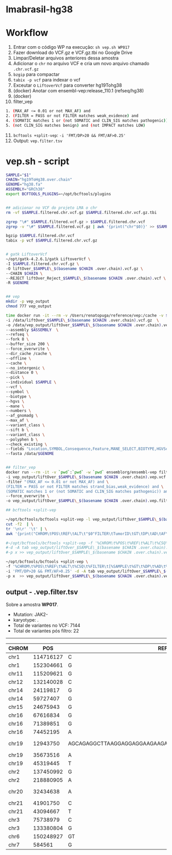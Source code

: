 # lmabrasil-hg38

# Workflow

1. Entrar com o código WP na execução: `sh vep.sh WP017`
2. Fazer download do VCF.gz e VCF.gz.tbi no Google Drive
3. Limpar/Deletar arquivos anteriores dessa amostra
4. Adicionar o `chr` no arquivo VCF e cria um novo arquivo chamado `.chr.vcf.gz`
5. `bzgip` para compactar
6. `tabix -p vcf` para indexar o vcf
7. Exceutar o `LiftoverVcf` para converter hg19Tohg38
8. (docker) Anotar com ensembl-vep:release_110.1 (refseq/hg38)
9. (docker)
10. filter_vep

```bash
1. (MAX_AF <= 0.01 or not MAX_AF) and
2. (FILTER = PASS or not FILTER matches weak_evidence) and
4. (SOMATIC matches 1 or (not SOMATIC and CLIN_SIG matches pathogenic)) and
5. (not CLIN_SIG matches benign) and (not IMPACT matches LOW)
```

11. `bcftools +split-vep`: `-i 'FMT/DP>20 && FMT/AF>0.25'`
12. Output: `vep.filter.tsv`


# vep.sh - script

```bash
SAMPLE="$1"
CHAIN="hg19ToHg38.over.chain"
GENOME="hg38.fa"
ASSEMBLY="GRCh38"
export BCFTOOLS_PLUGINS=~/opt/bcftools/plugins


## adicionar no VCF do projeto LMA o chr
rm -vf $SAMPLE.filtered.chr.vcf.gz $SAMPLE.filtered.chr.vcf.gz.tbi

zgrep "\#" $SAMPLE.filtered.vcf.gz > $SAMPLE.filtered.chr.vcf
zgrep -v "\#" $SAMPLE.filtered.vcf.gz | awk '{print("chr"$0)}' >> $SAMPLE.filtered.chr.vcf

bgzip $SAMPLE.filtered.chr.vcf
tabix -p vcf $SAMPLE.filtered.chr.vcf.gz


# gatk LiftoverVcf
~/opt/gatk-4.2.6.1/gatk LiftoverVcf \
-I $SAMPLE.filtered.chr.vcf.gz \
-O liftOver_$SAMPLE\_$(basename $CHAIN .over.chain).vcf.gz \
--CHAIN $CHAIN \
--REJECT liftOver_Reject_$SAMPLE\_$(basename $CHAIN .over.chain).vcf \
-R $GENOME


## vep
mkdir -p vep_output
chmod 777 vep_output

time docker run -it --rm -v /Users/renatopuga/reference/vep:/cache -v $(pwd):/data ensemblorg/ensembl-vep:release_110.1 vep \
-i /data/liftOver_$SAMPLE\_$(basename $CHAIN .over.chain).vcf.gz  \
-o /data/vep_output/liftOver_$SAMPLE\_$(basename $CHAIN .over.chain).vep.vcf \
--assembly $ASSEMBLY  \
--refseq \
--fork 8 \
--buffer_size 200 \
--force_overwrite \
--dir_cache /cache \
--offline \
--cache \
--no_intergenic \
--distance 0 \
--pick \
--individual $SAMPLE \
--vcf \
--symbol \
--biotype \
--hgvs \
--mane \
--numbers \
--af_gnomadg \
--max_af \
--variant_class \
--sift b \
--variant_class \
--polyphen b \
--check_existing \
--fields "Location,SYMBOL,Consequence,Feature,MANE_SELECT,BIOTYPE,HGVSc,HGVSp,EXON,INTRON,VARIANT_CLASS,SIFT,PolyPhen,gnomADg_AF,MAX_AF,IMPACT,CLIN_SIG,SOMATIC,Existing_variation" \
--fasta /data/$GENOME


## filter_vep
docker run --rm -it -v `pwd`:`pwd` -w `pwd` ensemblorg/ensembl-vep filter_vep \
-i vep_output/liftOver_$SAMPLE\_$(basename $CHAIN .over.chain).vep.vcf \
-filter "(MAX_AF <= 0.01 or not MAX_AF) and \
(FILTER = PASS or not FILTER matches strand_bias,weak_evidence) and \
(SOMATIC matches 1 or (not SOMATIC and CLIN_SIG matches pathogenic)) and (not CLIN_SIG matches benign) and (not IMPACT matches LOW)"  \
--force_overwrite \
-o vep_output/liftOver_$SAMPLE\_$(basename $CHAIN .over.chain).vep.filter.vcf

## bcftools +split-vep

~/opt/bcftools/bcftools +split-vep -l vep_output/liftOver_$SAMPLE\_$(basename $CHAIN .over.chain).vep.filter.vcf | \
cut -f2  | \
tr '\n\r' '\t' | \
awk '{print("CHROM\tPOS\tREF\tALT\t"$0"FILTER\tTumorID\tGT\tDP\tAD\tAF\tNormalID\tGT\tDP\tAD\tAF")}' > vep_output/liftOver_$SAMPLE\_$(basename $CHAIN .over.chain).vep.filter.tsv

#~/opt/bcftools/bcftools +split-vep -f '%CHROM\t%POS\t%REF\t%ALT\t%CSQ\t%FILTER\t[%GT\t%DP\t%AD\t%AF\t]\n' \
#-d -A tab vep_output/liftOver_$SAMPLE\_$(basename $CHAIN .over.chain).vep.filter.vcf \
#-p x >> vep_output/liftOver_$SAMPLE\_$(basename $CHAIN .over.chain).vep.tsv

~/opt/bcftools/bcftools +split-vep \
-f '%CHROM\t%POS\t%REF\t%ALT\t%CSQ\t%FILTER\t[%SAMPLE\t%GT\t%DP\t%AD\t%AF\t]\n' \
-i 'FMT/DP>20 && FMT/AF>0.25' -d -A tab vep_output/liftOver_$SAMPLE\_$(basename $CHAIN .over.chain).vep.filter.vcf \
-p x  >> vep_output/liftOver_$SAMPLE\_$(basename $CHAIN .over.chain).vep.filter.tsv

```

## output - .vep.filter.tsv

Sobre a amostra **WP017**.

- Mutation: JAK2-
- karyotype: .
- Total de variantes no VCF: 7144
- Total de variantes pós filtro: 22

---


| CHROM | POS       | REF                                                   | ALT        | Location                | SYMBOL   | Consequence             | Feature        | MANE_SELECT        | BIOTYPE        | HGVSc                        | HGVSp                          | EXON  | INTRON | VARIANT_CLASS       | SIFT                             | PolyPhen                 | gnomADg_AF  | MAX_AF     | IMPACT   | CLIN_SIG                       | SOMATIC     | Existing_variation                                           | FILTER                                                 | TumorID | GT      | DP   | AD         | AF                | NormalID | GT   | DP   | AD         | AF                |
| ----- | --------- | ----------------------------------------------------- | ---------- | ----------------------- | -------- | ----------------------- | -------------- | ------------------ | -------------- | ---------------------------- | ------------------------------ | ----- | ------ | ------------------- | -------------------------------- | ------------------------ | ----------- | ---------- | -------- | ------------------------------ | ----------- | ------------------------------------------------------------ | ------------------------------------------------------ | ------- | ------- | ---- | ---------- | ----------------- | -------- | ---- | ---- | ---------- | ----------------- |
| chr1  | 114716127 | C                                                     | T          | chr1:114716127          | NRAS     | missense_variant        | NM_002524.5    | ENST00000369535.5  | protein_coding | NM_002524.5:c.34G>A          | NP_002515.1:p.Gly12Ser         | 2/7   | .      | SNV                 | deleterious_low_confidence(0.02) | .                        | .           | .          | MODERATE | pathogenic&likely_pathogenic   | 0&0&0&1&1&1 | rs121913250&CM136798&CM177295&COSV54736487&COSV54736621&COSV54736940 | PASS                                                   | WP017   | 0/1     | 232  | 117,115    | 0.504             | WP018    | 0/0  | 155  | 152,3      | 0.028             |
| chr1  | 152304661 | G                                                     | C          | chr1:152304661          | FLG      | missense_variant        | NM_002016.2    | ENST00000368799.2  | protein_coding | NM_002016.2:c.10225C>G       | NP_002007.1:p.Arg3409Gly       | 3/3   | .      | SNV                 | tolerated(0.9)                   | benign(0.001)            | 0.0000804   | 0.004      | MODERATE | .                              | 0&0&1&1     | rs201356558&CM147321&COSV100911827&COSV64242759              | clustered_events;haplotype;strand_bias                 | WP017   | 0\|1    | 22   | 17,5       | 0.261             |          |      |      |            |                   |
| chr11 | 115209621 | G                                                     | A          | chr11:115209621         | CADM1    | missense_variant        | NM_001301043.2 | ENST00000331581.11 | protein_coding | NM_001301043.2:c.1031C>T     | NP_001287972.1:p.Thr344Ile     | 8/12  | .      | SNV                 | tolerated(0.26)                  | benign(0.027)            | .           | .          | MODERATE | .                              | 1           | COSV100523062                                                | PASS                                                   | WP017   | 0/1     | 44   | 19,25      | 0.694             | WP018    | 0/0  | 25   | 24,1       | 0.082             |
| chr12 | 132140028 | C                                                     | T          | chr12:132140028         | DDX51    | intron_variant          | NM_175066.4    | ENST00000397333.4  | protein_coding | NM_175066.4:c.1775+70G>A     | .                              | .     | 12/14  | SNV                 | .                                | .                        | 0.00002628  | 0.001      | MODIFIER | .                              | 0&1         | rs117634899&COSV57959025                                     | PASS                                                   | WP017   | 0/1     | 343  | 168,175    | 0.504             | WP018    | 0/0  | 168  | 167,1      | 0.013             |
| chr14 | 24119817  | G                                                     | A          | chr14:24119817          | DCAF11   | missense_variant        | NM_025230.5    | ENST00000446197.8  | protein_coding | NM_025230.5:c.1013G>A        | NP_079506.3:p.Arg338His        | 11/15 | .      | SNV                 | deleterious(0)                   | probably_damaging(0.998) | .           | .          | MODERATE | .                              | 1           | COSV58109096                                                 | PASS                                                   | WP017   | 0/1     | 54   | 39,15      | 0.307             | WP018    | 0/0  | 45   | 45,0       | 0.021             |
| chr14 | 59727407  | G                                                     | A          | chr14:59727407          | RTN1     | missense_variant        | NM_021136.3    | ENST00000267484.10 | protein_coding | NM_021136.3:c.1277C>T        | NP_066959.1:p.Ala426Val        | 3/9   | .      | SNV                 | tolerated(0.42)                  | benign(0.013)            | .           | 0.00003378 | MODERATE | .                              | 0&1         | rs775149031&COSV99957109                                     | PASS                                                   | WP017   | 0/1     | 198  | 100,98     | 0.484             | WP018    | 0/0  | 105  | 104,1      | 0.018             |
| chr15 | 24675943  | G                                                     | A          | chr15:24675943          | NPAP1    | missense_variant        | NM_018958.3    | ENST00000329468.5  | protein_coding | NM_018958.3:c.76G>A          | NP_061831.2:p.Ala26Thr         | 1/1   | .      | SNV                 | tolerated(0.41)                  | benign(0)                | 0.00001315  | 0.00002413 | MODERATE | .                              | 0&1         | rs759520625&COSV100274550                                    | PASS                                                   | WP017   | 0/1     | 247  | 119,128    | 0.519             | WP018    | 0/0  | 141  | 137,4      | 0.037             |
| chr16 | 67616834  | G                                                     | A          | chr16:67616834          | CTCF     | missense_variant        | NM_006565.4    | ENST00000264010.10 | protein_coding | NM_006565.4:c.1042G>A        | NP_006556.1:p.Glu348Lys        | 5/12  | .      | SNV                 | deleterious(0)                   | possibly_damaging(0.631) | .           | .          | MODERATE | .                              | 1           | COSV50461493                                                 | PASS                                                   | WP017   | 0/1     | 224  | 101,123    | 0.538             | WP018    | 0/0  | 68   | 66,2       | 0.044             |
| chr16 | 71389851  | G                                                     | A          | chr16:71389851          | CALB2    | missense_variant        | NM_001740.5    | ENST00000302628.9  | protein_coding | NM_001740.5:c.802G>A         | NP_001731.2:p.Glu268Lys        | 11/11 | .      | SNV                 | deleterious(0.04)                | .                        | 0.0003548   | 0.003458   | MODERATE | .                              | 0&1         | rs143855539&COSV56941045                                     | PASS                                                   | WP017   | 0/1     | 158  | 91,67      | 0.443             | WP018    | 0/0  | 87   | 85,2       | 0.037             |
| chr16 | 74452195  | A                                                     | C          | chr16:74452195          | GLG1     | 3_prime_UTR_variant     | NM_001145667.2 | ENST00000422840.7  | protein_coding | NM_001145667.2:c.*972T>G     | .                              | 26/26 | .      | SNV                 | .                                | .                        | 0.000006598 | 0.00001475 | MODIFIER | .                              | 0&1         | rs879190793&COSV99215916                                     | base_qual;normal_artifact;strand_bias                  | WP017   | 0/1     | 49   | 30,19      | 0.357             | WP018    | 0/0  | 23   | 21,2       | 0.064             |
| chr19 | 12943750  | AGCAGAGGCTTAAGGAGGAGGAAGAAGACAAGAAACGCAAAGAGGAGGAGGAG | A          | chr19:12943751-12943802 | CALR     | frameshift_variant      | NM_004343.4    | ENST00000316448.10 | protein_coding | NM_004343.4:c.1099_1150del   | NP_004334.1:p.Leu367ThrfsTer46 | 9/9   | .      | deletion            | .                                | .                        | 0.00001971  | 0.0000655  | HIGH     | pathogenic                     | .           | rs1555760738                                                 | PASS                                                   | WP017   | 0/1     | 102  | 62,40      | 0.416             | WP018    | 0/0  | 50   | 50,0       | 0.022             |
| chr19 | 35673516  | A                                                     | C          | chr19:35673516          | UPK1A    | missense_variant        | NM_007000.4    | ENST00000222275.3  | protein_coding | NM_007000.4:c.439A>C         | NP_008931.1:p.Thr147Pro        | 5/8   | .      | SNV                 | deleterious(0)                   | probably_damaging(0.998) | .           | 0.004605   | MODERATE | .                              | 0&1         | rs772813244&COSV104382444                                    | normal_artifact;position;strand_bias                   | WP017   | 0/1     | 48   | 36,12      | 0.253             | WP018    | 0/0  | 21   | 19,2       | 0.05              |
| chr19 | 45319445  | T                                                     | G          | chr19:45319445          | CKM      | intron_variant          | NM_001824.5    | ENST00000221476.4  | protein_coding | NM_001824.5:c.193+76A>C      | .                              | .     | 2/7    | SNV                 | .                                | .                        | 0.0004068   | 0.001523   | MODIFIER | .                              | 0&1         | rs901522342&COSV55534846                                     | PASS                                                   | WP017   | 0/1     | 36   | 21,15      | 0.407             |          |      |      |            |                   |
| chr2  | 137450992 | G                                                     | A          | chr2:137450992          | THSD7B   | missense_variant        | NM_001316349.2 | ENST00000409968.6  | protein_coding | NM_001316349.2:c.3107G>A     | NP_001303278.1:p.Arg1036Gln    | 15/28 | .      | SNV                 | deleterious(0)                   | probably_damaging(0.999) | 0.00005261  | 0.000478   | MODERATE | .                              | 0&1         | rs780774101&COSV55693881                                     | PASS                                                   | WP017   | 0/1     | 86   | 47,39      | 0.452             | WP018    | 0/0  | 54   | 52,2       | 0.057             |
| chr2  | 218880905 | A                                                     | C          | chr2:218880905          | WNT10A   | 5_prime_UTR_variant     | NM_025216.3    | ENST00000258411.8  | protein_coding | NM_025216.3:c.-91A>C         | .                              | 1/4   | .      | SNV                 | .                                | .                        | 0.0003093   | 0.0005245  | MODIFIER | .                              | 0&1         | rs993736779&COSV51461763                                     | base_qual;normal_artifact;strand_bias                  | WP017   | 0/1     | 63   | 43,20      | 0.265             | WP018    | 0/0  | 34   | 30,4       | 0.043             |
| chr20 | 32434638  | A                                                     | AG         | chr20:32434638-32434639 | ASXL1    | frameshift_variant      | NM_015338.6    | ENST00000375687.10 | protein_coding | NM_015338.6:c.1934dup        | NP_056153.2:p.Gly646TrpfsTer12 | 13/13 | .      | insertion           | .                                | .                        | 0.0006444   | 0.001739   | HIGH     | likely_pathogenic&pathogenic   | 0&1         | rs750318549&COSV60102510                                     | PASS                                                   | WP017   | 0/1     | 118  | 59,59      | 0.492             | WP018    | 0/0  | 62   | 60,2       | 0.045             |
| chr21 | 41901750  | C                                                     | T          | chr21:41901750          | C2CD2    | splice_acceptor_variant | NM_015500.2    | ENST00000380486.4  | protein_coding | NM_015500.2:c.1433-1G>A      | .                              | .     | 11/13  | SNV                 | .                                | .                        | .           | .          | HIGH     | .                              | 1           | COSV61599711                                                 | normal_artifact                                        | WP017   | 0/1     | 118  | 65,53      | 0.46              | WP018    | 0/0  | 84   | 80,4       | 0.052             |
| chr21 | 43094667  | T                                                     | G          | chr21:43094667          | U2AF1    | missense_variant        | NM_006758.3    | ENST00000291552.9  | protein_coding | NM_006758.3:c.470A>C         | NP_006749.1:p.Gln157Pro        | 6/8   | .      | SNV                 | deleterious_low_confidence(0)    | possibly_damaging(0.541) | 0.00007313  | 0.0001146  | MODERATE | not_provided&likely_pathogenic | 0&1&1       | rs371246226&COSV52341120&COSV52341147                        | PASS                                                   | WP017   | 0/1     | 163  | 89,74      | 0.457             | WP018    | 0/0  | 107  | 105,2      | 0.029             |
| chr3  | 75738979  | C                                                     | T,A        | chr3:75738979           | ZNF717   | missense_variant        | NM_001290208.3 | ENST00000652011.2  | protein_coding | NM_001290208.3:c.644G>T      | NP_001277137.1:p.Gly215Val     | 5/5   | .      | SNV                 | tolerated(0.16)                  | benign(0.005)            | .           | .          | MODERATE | .                              | 0&1&1       | rs113708852&COSV68858146&COSV68859883                        | clustered_events;germline;multiallelic;normal_artifact | WP017   | 0/1/2   | 628  | 329,25,274 | 0.026,0.541       | WP018    | 0/0  | 301  | 143,10,148 | 0.022,0.582       |
| chr3  | 133380804 | G                                                     | A          | chr3:133380804          | TMEM108  | missense_variant        | NM_023943.4    | ENST00000321871.11 | protein_coding | NM_023943.4:c.1093G>A        | NP_076432.1:p.Asp365Asn        | 4/6   | .      | SNV                 | tolerated(0.26)                  | benign(0.003)            | 0.000006572 | 0.001      | MODERATE | .                              | 0&1         | rs79118437&COSV58878167                                      | PASS                                                   | WP017   | 0/1     | 204  | 119,85     | 0.413             | WP018    | 0/0  | 159  | 156,3      | 0.026             |
| chr6  | 150248927 | GT                                                    | G,GTT,GTTT | chr6:150248928          | PPP1R14C | 3_prime_UTR_variant     | NM_030949.3    | ENST00000361131.5  | protein_coding | NM_030949.3:c.*109_*108insTT | .                              | 4/4   | .      | sequence_alteration | .                                | .                        | 0.0002068   | 0.0008587  | MODIFIER | .                              | 0&1         | rs369389461&COSV63175733                                     | germline;multiallelic;normal_artifact                  | WP017   | 0/1/2/3 | 115  | 43,58,10,4 | 0.457,0.083,0.035 | WP018    | 0/0  | 68   | 37,26,4,1  | 0.362,0.061,0.026 |
| chr7  | 584561    | G                                                     | A          | chr7:584561             | PRKAR1B  | missense_variant        | NM_001164760.2 | ENST00000537384.6  | protein_coding | NM_001164760.2:c.716C>T      | NP_001158232.1:p.Thr239Met     | 8/11  | .      | SNV                 | deleterious_low_confidence(0)    | possibly_damaging(0.817) | .           | .          | MODERATE | .                              | 1           | COSV64319594                                                 | PASS                                                   | WP017   | 0/1     | 118  | 62,56      | 0.474             | WP018    | 0/0  | 63   | 62,1       | 0.033             |
